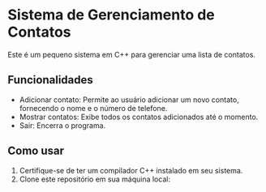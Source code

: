 # Sistema de Gerenciamento de Contatos

Este é um pequeno sistema em C++ para gerenciar uma lista de contatos.

## Funcionalidades

- Adicionar contato: Permite ao usuário adicionar um novo contato, fornecendo o nome e o número de telefone.
- Mostrar contatos: Exibe todos os contatos adicionados até o momento.
- Sair: Encerra o programa.

## Como usar

1. Certifique-se de ter um compilador C++ instalado em seu sistema.
2. Clone este repositório em sua máquina local:

